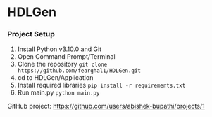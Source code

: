 # HDLGen

### Project Setup
1. Install Python v3.10.0 and Git
2. Open Command Prompt/Terminal
3. Clone the repository
``
git clone https://github.com/fearghal1/HDLGen.git
``
3. cd to HDLGen/Application
4. Install required libraries
``
pip install -r requirements.txt
``
5. Run main.py
``
python main.py
``

GitHub project: https://github.com/users/abishek-bupathi/projects/1
